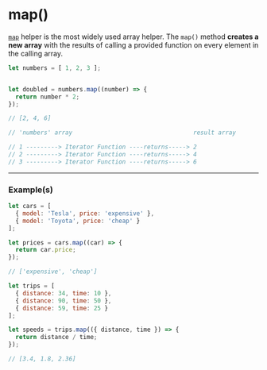 # map()

[`map`][map-helper] helper is the most widely used array helper. The `map()` method **creates a new array** with the results of calling a provided function on every element in the calling array.

```js
let numbers = [ 1, 2, 3 ];


let doubled = numbers.map((number) => {
  return number * 2;
});

// [2, 4, 6]
```

```js
// 'numbers' array                                  result array

// 1 ---------> Iterator Function ----returns-----> 2
// 2 ---------> Iterator Function ----returns-----> 4
// 3 ---------> Iterator Function ----returns-----> 6
```

---

### Example(s)

```js
let cars = [
  { model: 'Tesla', price: 'expensive' },
  { model: 'Toyota', price: 'cheap' }
];

let prices = cars.map((car) => {
  return car.price;
});

// ['expensive', 'cheap']
```

```js
let trips = [
  { distance: 34, time: 10 },
  { distance: 90, time: 50 },
  { distance: 59, time: 25 }
];

let speeds = trips.map(({ distance, time }) => {
  return distance / time;
});

// [3.4, 1.8, 2.36]
```


[map-helper]: https://developer.mozilla.org/en-US/docs/Web/JavaScript/Reference/Global_Objects/Array/map
